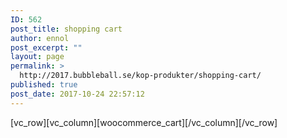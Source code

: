 ```yaml
---
ID: 562
post_title: shopping cart
author: ennol
post_excerpt: ""
layout: page
permalink: >
  http://2017.bubbleball.se/kop-produkter/shopping-cart/
published: true
post_date: 2017-10-24 22:57:12
---
```

[vc_row][vc_column][woocommerce_cart][/vc_column][/vc_row]